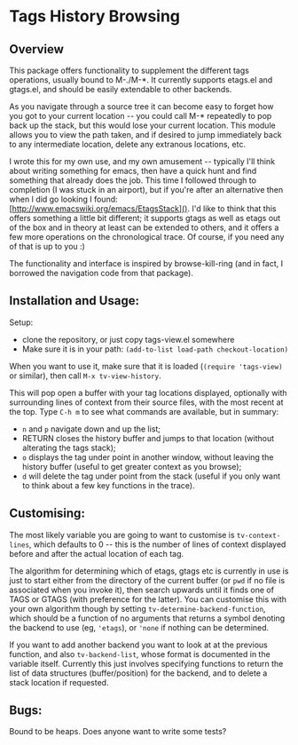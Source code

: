 Tags History Browsing
=====================

Overview
--------

This package offers functionality to supplement the different tags
operations, usually bound to M-./M-\*.  It currently supports etags.el
and gtags.el, and should be easily extendable to other backends.

As you navigate through a source tree it can become easy to forget how
you got to your current location -- you could call M-\* repeatedly to
pop back up the stack, but this would lose your current location.
This module allows you to view the path taken, and if desired to jump
immediately back to any intermediate location, delete any extranous
locations, etc.

I wrote this for my own use, and my own amusement -- typically I'll
think about writing something for emacs, then have a quick hunt and
find something that already does the job.  This time I followed
through to completion (I was stuck in an airport), but if you're after
an alternative then when I did go looking I found:
[http://www.emacswiki.org/emacs/EtagsStack]().  I'd like to think that
this offers something a little bit different; it supports gtags as
well as etags out of the box and in theory at least can be extended to
others, and it offers a few more operations on the chronological
trace.  Of course, if you need any of that is up to you :)

The functionality and interface is inspired by browse-kill-ring (and
in fact, I borrowed the navigation code from that package).

Installation and Usage:
-----------------------

Setup:

* clone the repository, or just copy tags-view.el somewhere
* Make sure it is in your path: `(add-to-list load-path checkout-location)`

When you want to use it, make sure that it is loaded
(`(require 'tags-view)` or similar), then call `M-x tv-view-history`.

This will pop open a buffer with your tag locations displayed,
optionally with surrounding lines of context from their source files,
with the most recent at the top.  Type `C-h m` to see what commands
are available, but in summary:

* `n` and `p` navigate down and up the list;
* RETURN closes the history buffer and jumps to that location (without
  alterating the tags stack);
* `o` displays the tag under point in another window, without leaving
  the history buffer (useful to get greater context as you browse);
* `d` will delete the tag under point from the stack (useful if you
  only want to think about a few key functions in the trace).

Customising:
------------

The most likely variable you are going to want to customise is
`tv-context-lines`, which defaults to 0 -- this is the number of lines
of context displayed before and after the actual location of each tag.

The algorithm for determining which of etags, gtags etc is currently
in use is just to start either from the directory of the current
buffer (or `pwd` if no file is associated when you invoke it), then
search upwards until it finds one of TAGS or GTAGS (with preference
for the latter).  You can customise this with your own algorithm
though by setting `tv-determine-backend-function`, which should be a
function of no arguments that returns a symbol denoting the backend to
use (eg, `'etags`), or `'none` if nothing can be determined.

If you want to add another backend you want to look at at the previous
function, and also `tv-backend-list`, whose format is documented in
the variable itself.  Currently this just involves specifying
functions to return the list of data structures (buffer/position) for
the backend, and to delete a stack location if requested.

Bugs:
-----

Bound to be heaps.  Does anyone want to write some tests?
